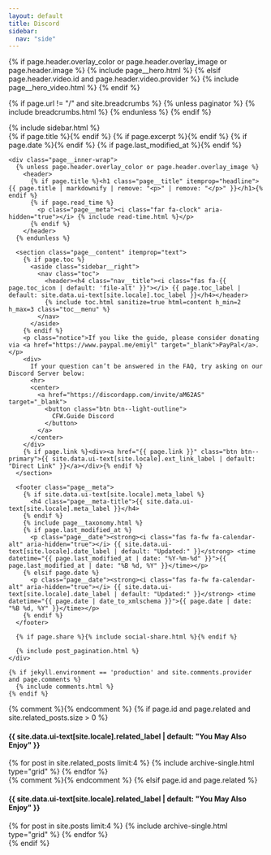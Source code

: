 ```yaml
---
layout: default
title: Discord
sidebar:
  nav: "side"
---
```


{% if page.header.overlay_color or page.header.overlay_image or page.header.image %}
  {% include page__hero.html %}
{% elsif page.header.video.id and page.header.video.provider %}
  {% include page__hero_video.html %}
{% endif %}

{% if page.url != "/" and site.breadcrumbs %}
  {% unless paginator %}
    {% include breadcrumbs.html %}
  {% endunless %}
{% endif %}

<div id="main" role="main">
  {% include sidebar.html %}

  <article class="page" itemscope itemtype="http://schema.org/CreativeWork">
    {% if page.title %}<meta itemprop="headline" content="{{ page.title | markdownify | strip_html | strip_newlines | escape_once }}">{% endif %}
    {% if page.excerpt %}<meta itemprop="description" content="{{ page.excerpt | markdownify | strip_html | strip_newlines | escape_once }}">{% endif %}
    {% if page.date %}<meta itemprop="datePublished" content="{{ page.date | date: "%B %d, %Y" }}">{% endif %}
    {% if page.last_modified_at %}<meta itemprop="dateModified" content="{{ page.last_modified_at | date: "%B %d, %Y" }}">{% endif %}

    <div class="page__inner-wrap">
      {% unless page.header.overlay_color or page.header.overlay_image %}
        <header>
          {% if page.title %}<h1 class="page__title" itemprop="headline">{{ page.title | markdownify | remove: "<p>" | remove: "</p>" }}</h1>{% endif %}
          {% if page.read_time %}
            <p class="page__meta"><i class="far fa-clock" aria-hidden="true"></i> {% include read-time.html %}</p>
          {% endif %}
        </header>
      {% endunless %}

      <section class="page__content" itemprop="text">
        {% if page.toc %}
          <aside class="sidebar__right">
            <nav class="toc">
              <header><h4 class="nav__title"><i class="fas fa-{{ page.toc_icon | default: 'file-alt' }}"></i> {{ page.toc_label | default: site.data.ui-text[site.locale].toc_label }}</h4></header>
              {% include toc.html sanitize=true html=content h_min=2 h_max=3 class="toc__menu" %}
            </nav>
          </aside>
        {% endif %}
		<p class="notice">If you like the guide, please consider donating via <a href="https://www.paypal.me/emiyl" target="_blank">PayPal</a>.</p>
        <div>
		  If your question can’t be answered in the FAQ, try asking on our Discord Server below:
          <hr>
          <center>
		    <a href="https://discordapp.com/invite/aM62AS" target="_blank">
			  <button class="btn btn--light-outline">
			    CFW.Guide Discord
			  </button>
			</a>
		  </center>
		</div>
        {% if page.link %}<div><a href="{{ page.link }}" class="btn btn--primary">{{ site.data.ui-text[site.locale].ext_link_label | default: "Direct Link" }}</a></div>{% endif %}
      </section>

      <footer class="page__meta">
        {% if site.data.ui-text[site.locale].meta_label %}
          <h4 class="page__meta-title">{{ site.data.ui-text[site.locale].meta_label }}</h4>
        {% endif %}
        {% include page__taxonomy.html %}
        {% if page.last_modified_at %}
          <p class="page__date"><strong><i class="fas fa-fw fa-calendar-alt" aria-hidden="true"></i> {{ site.data.ui-text[site.locale].date_label | default: "Updated:" }}</strong> <time datetime="{{ page.last_modified_at | date: "%Y-%m-%d" }}">{{ page.last_modified_at | date: "%B %d, %Y" }}</time></p>
        {% elsif page.date %}
          <p class="page__date"><strong><i class="fas fa-fw fa-calendar-alt" aria-hidden="true"></i> {{ site.data.ui-text[site.locale].date_label | default: "Updated:" }}</strong> <time datetime="{{ page.date | date_to_xmlschema }}">{{ page.date | date: "%B %d, %Y" }}</time></p>
        {% endif %}
      </footer>

      {% if page.share %}{% include social-share.html %}{% endif %}

      {% include post_pagination.html %}
    </div>

    {% if jekyll.environment == 'production' and site.comments.provider and page.comments %}
      {% include comments.html %}
    {% endif %}
  </article>

  {% comment %}<!-- only show related on a post page when `related: true` -->{% endcomment %}
  {% if page.id and page.related and site.related_posts.size > 0 %}
    <div class="page__related">
      <h4 class="page__related-title">{{ site.data.ui-text[site.locale].related_label | default: "You May Also Enjoy" }}</h4>
      <div class="grid__wrapper">
        {% for post in site.related_posts limit:4 %}
          {% include archive-single.html type="grid" %}
        {% endfor %}
      </div>
    </div>
  {% comment %}<!-- otherwise show recent posts if no related when `related: true` -->{% endcomment %}
  {% elsif page.id and page.related %}
    <div class="page__related">
      <h4 class="page__related-title">{{ site.data.ui-text[site.locale].related_label | default: "You May Also Enjoy" }}</h4>
      <div class="grid__wrapper">
        {% for post in site.posts limit:4 %}
          {% include archive-single.html type="grid" %}
        {% endfor %}
      </div>
    </div>
  {% endif %}
</div>
